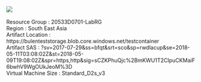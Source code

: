 <a href="https://portal.azure.com/#create/Microsoft.Template/uri/https%3A%2F%2Fraw.githubusercontent.com%2Fbsezgin%2F20533-ImplementingMicrosoftAzureInfrastructureSolutions%2Fmaster%2FAllfiles%2FLabfiles%2FLab07%2FStarter%2FTemplates%2Fazuredeploy.json" target="_blank">
    <img src="https://azuredeploy.net/deploybutton.png"/>
</a>
<br>
<br>
Resource Group : 20533D0701-LabRG
<br>
Region : South East Asia
<br>
Artifact Location : https://bulenteststorage.blob.core.windows.net/testcontainer
<br>
Artifact SAS : ?sv=2017-07-29&ss=bfqt&srt=sco&sp=rwdlacup&se=2018-05-11T03:08:02Z&st=2018-05-09T19:08:02Z&spr=https,http&sig=sCZKPhuQjc%2BmKWU1T2CIpuCKMaiF6bwhV9WgOUkJeoM%3D
<br>
Virtual Machine Size : Standard_D2s_v3
